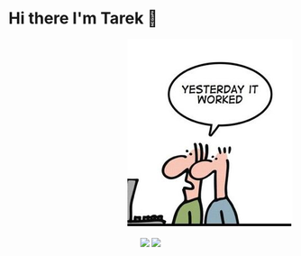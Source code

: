 <h1>  Hi there I'm Tarek 👋 </h1>
<p align="right">
  <img src="https://github.com/tfathy/tfathy/blob/main/funny.png"/>
</p>
<p align="center">
  <a href="https://www.linkedin.com/in/tarek-bakr-4b414721/"><img src="https://img.shields.io/badge/linkedin-My%20linkedIn%20Page-blue"/></a>
 <a href="https://www.youtube.com/channel/UClG2_uTmU_Wv-TwtEKL3m0g"><img src="https://img.shields.io/badge/linkedin-Youtube%20Channel-red"/></a>
 </p>
 
<!--
**tfathy/tfathy** is a ✨ _special_ ✨ repository because its `README.md` (this file) appears on your GitHub profile.

Here are some ideas to get you started:

- 🔭 I’m currently a software developer working on <a href="http://dhaman.net/en/">DHAMAN<a>
- 🌱 I’m currently learning Angular , Spring cloud, Spring boot microservices
- 👯 I’m looking to collaborate on ...
- 🤔 I’m looking for help with ...
- 💬 Ask me about ...
- 📫 How to reach me: ...
- 😄 Pronouns: ...
- ⚡ Fun fact: ...
-->
